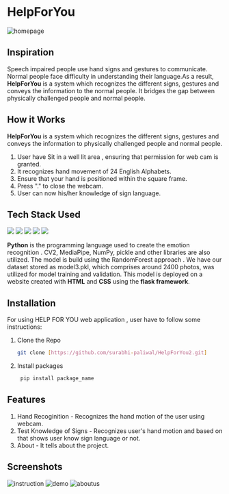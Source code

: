 # HelpForYou
![homepage](https://user-images.githubusercontent.com/98030516/231335479-a9c47919-82b7-4e31-9b1e-26168c97ed73.jpeg)
## Inspiration
Speech impaired people use hand signs and gestures to communicate. Normal people face difficulty in understanding their language.As a result, **HelpForYou** is a system which recognizes the different signs, gestures and conveys the information to the normal people. It bridges the gap between physically challenged people and
normal people.
## How it Works
**HelpForYou** is a system which recognizes the different signs, gestures and conveys the information to  physically challenged people and normal people.
1. User have Sit in a well lit area , ensuring that permission for web cam is granted.
2. It recognizes hand movement of 24 English Alphabets.
3. Ensure that your hand is positioned within the square frame.
4. Press "." to close the webcam.
5. User can now his/her knowledge of sign language.                   
## Tech Stack Used
<img src="https://img.shields.io/badge/Python-ColourCode?logo=python&logoColor=yellow&style=ShieldStyle" />    <img src="https://img.shields.io/badge/HTML-ColourCode?logo=HTML&logoColor=orange&style=ShieldStyle" />    <img src="https://img.shields.io/badge/CSS-ColourCode?logo=CSS&logoColor=blue&style=ShieldStyle" />    <img src="https://img.shields.io/badge/flask-ColourCode?logo=flask&logoColor=yellow&style=ShieldStyle" />   <img src="https://img.shields.io/badge/javascript-ColourCode?logo=javascript&logoColor=orange&style=ShieldStyle" />

**Python** is the programming language used to create the emotion recognition . CV2, MediaPipe, NumPy, pickle and other libraries are also utilized. The model is build using the RandomForest approach . We have our dataset stored as model3.pkl, which comprises around 2400 photos, was utilized for model training and validation. 
  This model is deployed on a website created with **HTML** and **CSS** using the **flask framework**.
  
  ## Installation
  For using HELP FOR YOU web application , user have to follow some instructions:
  1. Clone the Repo
     ```sh
     git clone [https://github.com/surabhi-paliwal/HelpForYou2.git]
     ```
 2. Install packages
    ```sh
     pip install package_name
     ```
 
  ## Features
  1. Hand Recoginition - Recognizes the hand motion of the user using webcam.
  2. Test Knowledge of Signs - Recognizes user's hand motion and based on that shows user know sign language or not.
  3. About - It tells about the project.
  
  ## Screenshots
  ![instruction](https://user-images.githubusercontent.com/98030516/231341880-eb8f8978-b848-4d1c-881c-ccd52a1677ac.png)
  ![demo](https://user-images.githubusercontent.com/98030516/231341920-e737b8d7-5e52-4b43-8709-cb9c5aecfec7.png)
  ![aboutus](https://user-images.githubusercontent.com/98030516/231341957-ed0d59cf-599a-4242-8842-337d0fcdc52d.png)



  
  
